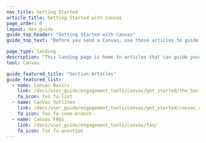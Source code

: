 ```yaml
---
nav_title: Getting Started
article_title: Getting Started with Canvas
page_order: 0
layout: dev_guide
guide_top_header: "Getting Started with Canvas"
guide_top_text: "Before you send a Canvas, use these articles to guide your planning for your Canvas and the journey you plan to take your users through."

page_type: landing
description: "This landing page is home to articles that can guide your planning for your Canvas and the journey you plan to take your users through."
tool: Canvas

guide_featured_title: "Section Articles"
guide_featured_list:
  - name: Canvas Basics
    link: /docs/user_guide/engagement_tools/canvas/get_started/the_basics/
    fa_icon: fas fa-list
  - name: Canvas Outlines
    link: /docs/user_guide/engagement_tools/canvas/get_started/canvas_outlines/
    fa_icon: fas fa-code-branch
  - name: Canvas FAQs
    link: /docs/user_guide/engagement_tools/canvas/faq/
    fa_icon: fas fa-question
---
```

